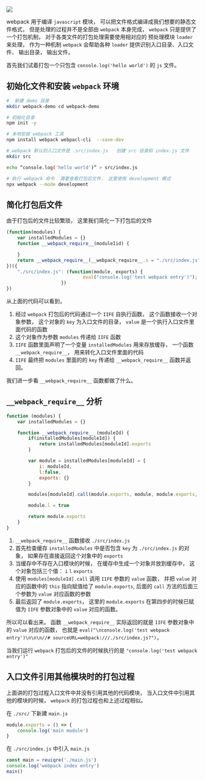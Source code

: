 ![](https://user-gold-cdn.xitu.io/2019/4/22/16a45a59af733873?w=2352&h=966&f=jpeg&s=109384)

webpack 用于编译 `javascript` 模块， 可以把文件格式编译成我们想要的静态文件格式， 但是处理的过程并不是全部由 `webpack` 本身完成， `webpack` 只是提供了一个打包机制， 对于各类文件的打包处理需要使用相对应的 预处理模块 `loader` 来处理， 作为一种机制 `webpack` 会帮助各种 `loader` 提供识别入口目录、入口文件、 输出目录， 输出文件。 

首先我们试着打包一个只包含 `console.log('hello world')` 的 `js` 文件。

## 初始化文件和安装 `webpack` 环境

```bash
#  新建 demo 目录
mkdir webpack-demo cd webpack-demo

# 初始化目录
npm init -y

# 本地安装 webpack 工具
npm install webpack webpacl-cli  --save-dev

# webpack 默认的入口文件是 .src/index.js   创建 src 目录和 index.js 文件
mkdir src

echo “console.log('hello world')” > src/index.js

# 执行 webpack 命令  需要查看打包后文件， 这里使用 development 模式 
npx webpack --mode development

```

## 简化打包后文件
由于打包后的文件比较繁琐， 这里我们简化一下打包后的文件

```js
(function(modules) {
    var installedModules = {}
    function __webpack_require__(moduleIid) {

    }
    return __webpack_require__(__webpack_require__.s = "./src/index.js")
})({
    "./src/index.js": (function(module, exports) {
                            eval("console.log('test webpack entry')");
                    })
})

```
从上面的代码可以看到， 
1. 经过 `webpack` 打包后的代码通过一个 `IIFE` 自执行函数， 这个函数接收一个对象参数， 这个对象的 `key` 为入口文件的目录， `value`  是一个执行入口文件里面代码的函数
2. 这个对象作为参数 `modules` 传递给 `IIFE` 函数
3. `IIFE` 函数里面声明了一个变量 `installedModules` 用来存放缓存，  一个函数 `__webpack_require__`， 用来转化入口文件里面的代码
4. `IIFE` 最终把 `modules` 里面的的 `key` 传递给 `__webpack_require__` 函数并返回。

 我们进一步看 `__webpack_require__` 函数都做了什么。

## `__webpack_require__` 分析

```js 
function (modules) {
    var installedModules = {}

    function __webpack_require__ (moduleId) {
        if(installedModules[moduleId]) {
            return installedModules[moduleId].exports
        }

        var module = installedModules[moduleId] = {
            i: moduleId,
            l:false,
            exports: {}
        }

        modules[moduleId].call(module.exports, module, module.exports, __webpack_require__)

        module.l = true

        return module.exports
    }
}

```

1. `__webpack_require__` 函数接收 `./src/index.js`
2. 首先检查缓存 `installedModules` 中是否包含 `key` 为 `./src/index.js` 的对象， 如果存在直接返回这个对象中的 `exports`
3. 当缓存中不存在入口模块的时候， 在缓存中生成一个对象并放到缓存中， 这个对象包括三个值： `i` `l` `exports`
4. 使用 `modules[moduleId].call` 调用 `IIFE` 参数的 `value` 函数， 并把 `value` 对应的函数中的 `this` 指向赋值给了 `module.exports`, 后面的 `call` 方法的后面三个参数为 `value` 对应函数的参数
5. 最后返回了 `module.exports`， 这里的 `module.exports` 在第四步的时候已赋值为 `IIFE` 参数对象中的 `value` 对应的函数。 

所以可以看出来。 函数 `__webpack_require__`  实际返回的就是 `IIFE` 参数对象中的 `value` 对应的函数， 也就是 `eval("\nconsole.log('test webpack entry')\n\n\n//# sourceURL=webpack:///./src/index.js?")`， 

当我们运行 `webpack` 打包后的文件的时候执行的是 `"console.log('test webpack entry')"`

## 入口文件引用其他模块时的打包过程
上面讲的打包过程入口文件中并没有引用其他的代码模块， 当入口文件中引用其他的模块的时候， `webpack` 的打包过程也和上述过程相似。

在 `./src/` 下新建 `main.js`
```js
module.exports = () => {
    console.log('main module')
}
```

在 `./src/index.js` 中引入 `main.js`

```js
const main = reuiqre('./main.js')
console.log('webpack index entry')
main()
    
```






